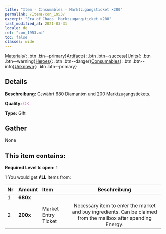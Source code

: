 ```yaml
---
title: "Item - Consumables - Marktzugangsticket ×200"
permalink: /Items/con_1953/
excerpt: "Era of Chaos  Marktzugangsticket ×200"
last_modified_at: 2021-03-31
locale: de
ref: "con_1953.md"
toc: false
classes: wide
---
```

 [Materials](/de/Items/){: .btn .btn--primary}[Artifacts](/de/Items/Artifacts/){: .btn .btn--success}[Units](/de/Items/Units/){: .btn .btn--warning}[Heroes](/de/Items/Heroes/){: .btn .btn--danger}[Consumables](/de/Items/Consumables/){: .btn .btn--info}[Unknown](/de/Items/Unknown/){: .btn .btn--primary}

## Details
 **Beschreibung:** Gewährt 680 Diamanten und 200 Marktzugangstickets.

 **Quality:** <span style="color: #DA70D6">OK</span>

 **Type:** Gift

## Gather

  None

## This item contains:

 **Required Level to open:** 1

 1 You would get **ALL** items  from:

  | Nr | Amount |     Item    | Beschreibung |
  |:---|:-------|:------------|:-----------:|
  | 1 |  **680x** | <i class="fas fa-gem"/> |  | 
  | 2 |  **200x** | Market Entry Ticket | Necessary item to enter the market and buy ingredients. Can be claimed from the mailbox after spending Energy.  | 
